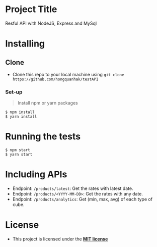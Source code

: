 <!-- express sẽ được sử dụng để tạo máy chủ
nodemon sẽ giúp mình theo dõi các thay đổi đối với ứng dụng của mình bằng cách xem các tệp đã thay đổi và tự động khởi động lại máy chủ.
dotenv để mình thêm các config cho database(host, port, user, pass, ...) và các config khác
mysql để thao tác với database -->

# Project Title
Resful API with NodeJS, Express and MySql
# Installing
## Clone
- Clone this repo to your local machine using `git clone https://github.com/hongquanhak/testAPI`
### Set-up
> Install npm or yarn packages
```
$ npm install
$ yarn install
```
# Running the tests
```
$ npm start
$ yarn start
```
# Including APIs
- Endpoint: `/products/latest`: Get the rates with latest date.
- Endpoint: `/products/<YYYY-MM-DD>`: Get the rates with any date.
- Endpoint: `/products/analytics`: Get (min, max, avg) of each type of cube.

# License
- This project is licensed under the **[MIT license](http://opensource.org/licenses/mit-license.php)**